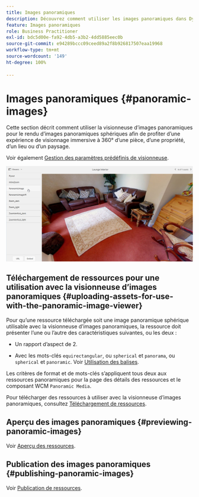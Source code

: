 ```yaml
---
title: Images panoramiques
description: Découvrez comment utiliser les images panoramiques dans Dynamic Media.
feature: Images panoramiques
role: Business Practitioner
exl-id: bdc5d00e-fa92-4db5-a3b2-4dd5885eec0b
source-git-commit: e94289bccc09ceed89a2f8b926817507eaa19968
workflow-type: tm+mt
source-wordcount: '149'
ht-degree: 100%

---
```


# Images panoramiques {#panoramic-images}

Cette section décrit comment utiliser la visionneuse d’images panoramiques pour le rendu d’images panoramiques sphériques afin de profiter d’une expérience de visionnage immersive à 360° d’une pièce, d’une propriété, d’un lieu ou d’un paysage.

Voir également [Gestion des paramètres prédéfinis de visionneuse](/help/assets/dynamic-media/managing-viewer-presets.md).

![panoramic-image2](assets/panoramic-image2.png)

## Téléchargement de ressources pour une utilisation avec la visionneuse d’images panoramiques {#uploading-assets-for-use-with-the-panoramic-image-viewer}

Pour qu’une ressource téléchargée soit une image panoramique sphérique utilisable avec la visionneuse d’images panoramiques, la ressource doit présenter l’une ou l’autre des caractéristiques suivantes, ou les deux :

* Un rapport d’aspect de 2.

<!--  You can override the default aspect ratio setting of 2 in CRXDE Lite at the following:
  `/conf/global/settings/cloudconfigs/dmscene7/jcr:content` -->
* Avec les mots-clés `equirectangular`, ou `spherical` et `panorama`, ou `spherical` et `panoramic`. Voir [Utilisation des balises](/help/sites-cloud/authoring/features/tags.md).

Les critères de format et de mots-clés s’appliquent tous deux aux ressources panoramiques pour la page des détails des ressources et le composant WCM `Panoramic Media`.

Pour télécharger des ressources à utiliser avec la visionneuse d’images panoramiques, consultez [Téléchargement de ressources](/help/assets/manage-digital-assets.md#uploading-assets).

<!--  NEED TO CHECK IF DM CLASSIC PART OF SKYLINE 

## Configuring Dynamic Media Classic (Scene7) {#configuring-dynamic-media-classic-scene}

For the Panoramic Image viewer to work properly within AEM, you must synchronize the Panoramic Image viewer presets with Dynamic Media Classic (Scene7) and Dynamic Media Classic (Scene7)-specific metadata so the viewer presets get updated in the JCR. To accomplish this, configure Dynamic Media Classic (Scene7) in the following manner:

1. Open the [Dynamic Media Classic desktop application](https://experienceleague.adobe.com/docs/dynamic-media-classic/using/getting-started/signing-out.html#getting-started), then sign in to your account.

1. Near the upper-right corner of the page, click **[!UICONTROL Setup > Application Setup > Publish Setup > Image Server]**.
1. On the Image Server Publish page, from the **[!UICONTROL Publish Context]** drop-down menu near the top, select **[!UICONTROL Image Serving]**.

1. On the same Image Server Publish page, locate the heading **[!UICONTROL Request Attributes]**.
1. Under the Request Attributes heading, locate **[!UICONTROL Reply Image Size Limit]**. Then, in the associated Width and Height fields, increase the maximum allowable image size for panoramic images.

   Dynamic Media Classic (Scene7) has a limit of 25,000,000 pixels. The maximum allowable size for images with a 2:1 aspect ratio is 7000 x 3500. However, for typical desktop screens, 4096 x 2048 pixels is sufficient.

   >[!NOTE]
   >
   >Only images that fall within the maximum allowable image size are supported. Requests for images that are above the size limit will result in a 403 response.

1. Under the Request Attributes heading, do the following:

    * Set Request Obfuscation Mode to **[!UICONTROL Disabled]**.
    * Set Request Locking Mode to **[!UICONTROL Disabled]**.

   These settings are necessary for using the `Panoramic Media` WCM component in AEM.

1. At the bottom of the Image Server Publish page, on the left side, click **[!UICONTROL Save]**.

1. In the lower-right corner, click **[!UICONTROL Close]**.

### Troubleshooting the Panoramic Media WCM component {#troubleshooting-the-panoramic-media-wcm-component}

If you dropped an image into the Panoramic Media component in your WCM and the component placeholder collapsed, you may want to troubleshoot the following:

* If you experience a 403 Forbidden error, it may have been caused by the requested image size being too large. Review the **[!UICONTROL Reply Image Size Limit]** settings in [Configuring Dynamic Media Classic (Scene7)](/help/assets/dynamic-media/panoramic-images.md#configuring%20dynamic%20media%20classic%20(scene7)).

* For an "Invalid lock" on the asset or "Parsing error" displayed on the page, check Request Obfuscation Mode and Request Locking Mode to ensure they are disabled.
* For a tainted canvas error, setup a Rule Set Definition File Path and Invalidate CTN for the previous requests for the image asset.
* If image quality becomes very low after an image request with sizing above the supported limit, check that the **[!UICONTROL JPEG Encoding Attributes > Quality]** setting is not empty. A typical setting for the **[!UICONTROL Quality]** field is `95`. You can find the setting on the Image Server Publish page. To access the page, see [Configuring Dynamic Media Classic (Scene7)](/help/assets/dynamic-media/panoramic-images.md#configuring%20dynamic%20media%20classic%20(scene7)).

-->

## Aperçu des images panoramiques {#previewing-panoramic-images}

Voir [Aperçu des ressources](/help/assets/dynamic-media/previewing-assets.md).

## Publication des images panoramiques {#publishing-panoramic-images}

Voir [Publication de ressources](/help/assets/dynamic-media/publishing-dynamicmedia-assets.md).

